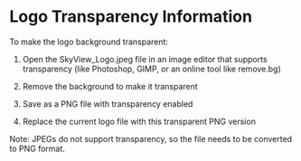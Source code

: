 # Logo Transparency Information

To make the logo background transparent:

1. Open the SkyView_Logo.jpeg file in an image editor that supports transparency (like Photoshop, GIMP, or an online tool like remove.bg)

2. Remove the background to make it transparent

3. Save as a PNG file with transparency enabled

4. Replace the current logo file with this transparent PNG version

Note: JPEGs do not support transparency, so the file needs to be converted to PNG format.
